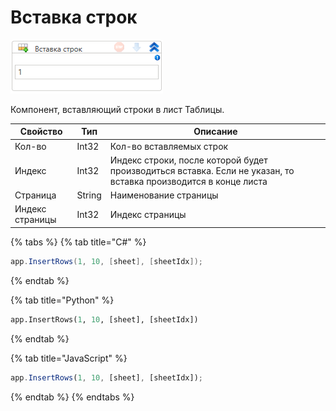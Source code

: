 # Вставка строк

![](<../../../../.gitbook/assets/image (491).png>)

Компонент, вставляющий строки в лист Таблицы.

| Свойство        | Тип    | Описание                                                                                                        |
| --------------- | ------ | --------------------------------------------------------------------------------------------------------------- |
| Кол-во          | Int32  | Кол-во вставляемых строк                                                                                        |
| Индекс          | Int32  | Индекс строки, после которой будет производиться вставка. Если не указан, то вставка производится в конце листа |
| Страница        | String | Наименование страницы                                                                                           |
| Индекс страницы | Int32  | Индекс страницы                                                                                                 |

{% tabs %}
{% tab title="C#" %}
```csharp
app.InsertRows(1, 10, [sheet], [sheetIdx]);
```
{% endtab %}

{% tab title="Python" %}
```python
app.InsertRows(1, 10, [sheet], [sheetIdx])
```
{% endtab %}

{% tab title="JavaScript" %}
```javascript
app.InsertRows(1, 10, [sheet], [sheetIdx]);
```
{% endtab %}
{% endtabs %}
